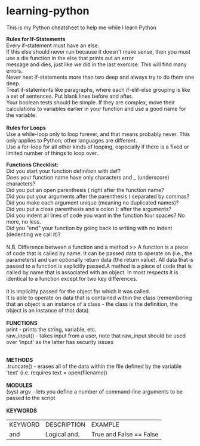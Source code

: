 # learning-python

This is my Python cheatsheet to help me while I learn Python <br>


<b>Rules for If-Statements</b><br>
Every if-statement must have an else.<br>
If this else should never run because it doesn't make sense, then you must use a die function in the else that prints out an error<br> message and dies, just like we did in the last exercise. This will find many errors.<br>
Never nest if-statements more than two deep and always try to do them one deep.<br>
Treat if-statements like paragraphs, where each if-elif-else grouping is like a set of sentences. Put blank lines before and after.<br>
Your boolean tests should be simple. If they are complex, move their calculations to variables earlier in your function and use a good name for the variable.<br><br>
<b>Rules for Loops</b><br>
Use a while-loop only to loop forever, and that means probably never. This only applies to Python; other languages are different.<br>
Use a for-loop for all other kinds of looping, especially if there is a fixed or limited number of things to loop over.

<b>Functions Checklist:</b><br>
Did you start your function definition with def?<br>
Does your function name have only characters and _ (underscore) characters?<br>
Did you put an open parenthesis ( right after the function name?<br>
Did you put your arguments after the parenthesis ( separated by commas?<br>
Did you make each argument unique (meaning no duplicated names)?<br>
Did you put a close parenthesis and a colon ): after the arguments?<br>
Did you indent all lines of code you want in the function four spaces? No more, no less.<br>
Did you "end" your function by going back to writing with no indent (dedenting we call it)?<br>
<br>
N.B. Difference between a function and a method >> A function is a piece of code that is called by name. It can be passed data to operate on (i.e., the parameters) and can optionally return data (the return value). All data that is passed to a function is explicitly passed.A method is a piece of code that is called by name that is associated with an object. In most respects it is identical to a function except for two key differences.<br>
<br>
It is implicitly passed for the object for which it was called.<br>
It is able to operate on data that is contained within the class (remembering that an object is an instance of a class - the class is the definition, the object is an instance of that data).<br>
<br>
<b> FUNCTIONS </b><br>
print - prints the string, variable, etc.<br>
raw_input() - takes input from a user, note that raw_input should be used over 'input' as the latter has security issues<br>

<br>
<b> METHODS </b><br>
.truncate() - erases all of the data within the file defined by the variable 'text' (i.e. requires text = open(filename))<br>
<br>
<b> MODULES </b><br>
(sys) argv - lets you define a number of command-line arguments to be passed to the script<br>
<br>
<b> KEYWORDS </b>
<table>
  <tr>
    <td>KEYWORD</td>
    <td>DESCRIPTION</td>
    <td>EXAMPLE</td>
  <tr>
    <td>and</td>
    <td>Logical and.</td>
    <td>True and False == False </td>

